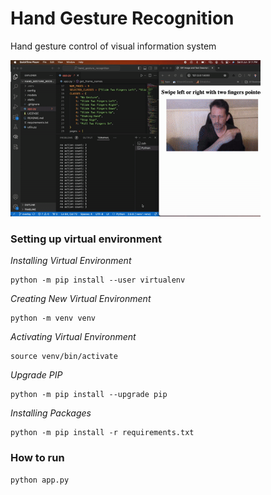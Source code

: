 # Hand Gesture Recognition
Hand gesture control of visual information system


<img src="https://raw.githubusercontent.com/cksajil/hand_gesture_recognition/overlay/static/demo.gif" alt="drawing" width="400"/>

### Setting up virtual environment

*Installing Virtual Environment*
```console
python -m pip install --user virtualenv
```
*Creating New Virtual Environment*
```console
python -m venv venv
```
*Activating Virtual Environment*
```console
source venv/bin/activate
```
*Upgrade PIP*
```console
python -m pip install --upgrade pip
```
*Installing Packages*
```console
python -m pip install -r requirements.txt
```

### How to run

```console
python app.py
```